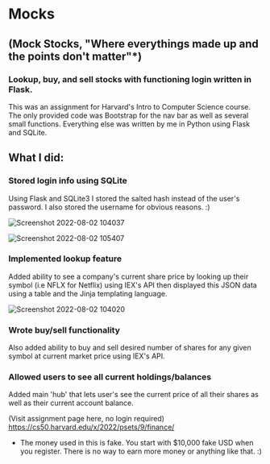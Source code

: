# Mocks
## (Mock Stocks, "Where everythings made up and the points don't matter"*)

### Lookup, buy, and sell stocks with functioning login written in Flask.

This was an assignment for Harvard's Intro to Computer Science course. The only provided code was Bootstrap for the nav bar as well as several small functions. Everything else was written by me in Python using Flask and SQLite.

## What I did:

### Stored login info using SQLite

Using Flask and SQLite3 I stored the salted hash instead of the user's password. I also stored the username for obvious reasons. :)


![Screenshot 2022-08-02 104037](https://user-images.githubusercontent.com/47364240/182441788-b8e3b82c-155c-4367-a174-2d87b1a71bf5.png)


![Screenshot 2022-08-02 105407](https://user-images.githubusercontent.com/47364240/182441626-6c227fe4-b1f1-4233-bfa4-df3ca72afe7f.png)


### Implemented lookup feature

Added ability to see a company's current share price by looking up their symbol (i.e NFLX for Netflix) using IEX's API then displayed this JSON data using a table and the Jinja templating language.


![Screenshot 2022-08-02 104020](https://user-images.githubusercontent.com/47364240/182441836-7d575e47-5e3b-4b41-a9f3-b4bf31937002.png)


### Wrote buy/sell functionality

Also added ability to buy and sell desired number of shares for any given symbol at current market price using IEX's API. 

### Allowed users to see all current holdings/balances

Added main 'hub' that lets user's see the current price of all their shares as well as their current account balance. 

(Visit assignment page here, no login required) https://cs50.harvard.edu/x/2022/psets/9/finance/


* The money used in this is fake. You start with $10,000 fake USD when you register. There is no way to earn more money or anything like that. :)
